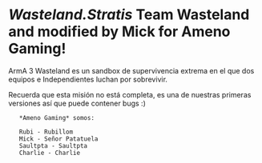 *Wasteland.Stratis* Team Wasteland and modified by Mick for Ameno Gaming!
===================

ArmA 3 Wasteland es un sandbox de supervivencia extrema en el que dos equipos e Independientes luchan por sobrevivir.

Recuerda que esta misión no está completa, es una de nuestras primeras versiones así que puede contener bugs :)


       *Ameno Gaming* somos:

       Rubi - Rubillom
       Mick - Señor Patatuela
       Saultpta - Saultpta
       Charlie - Charlie
